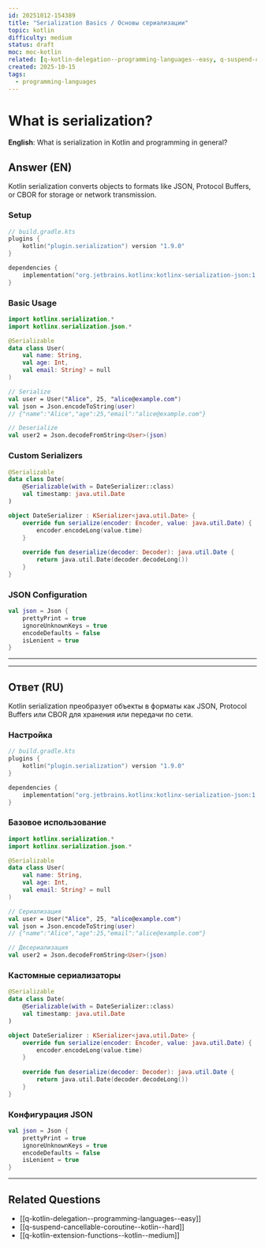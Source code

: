 ```yaml
---
id: 20251012-154389
title: "Serialization Basics / Основы сериализации"
topic: kotlin
difficulty: medium
status: draft
moc: moc-kotlin
related: [q-kotlin-delegation--programming-languages--easy, q-suspend-cancellable-coroutine--kotlin--hard, q-kotlin-extension-functions--kotlin--medium]
created: 2025-10-15
tags:
  - programming-languages
---
```

# What is serialization?

**English**: What is serialization in Kotlin and programming in general?

## Answer (EN)

Kotlin serialization converts objects to formats like JSON, Protocol Buffers, or CBOR for storage or network transmission.

### Setup
```kotlin
// build.gradle.kts
plugins {
    kotlin("plugin.serialization") version "1.9.0"
}

dependencies {
    implementation("org.jetbrains.kotlinx:kotlinx-serialization-json:1.6.0")
}
```

### Basic Usage
```kotlin
import kotlinx.serialization.*
import kotlinx.serialization.json.*

@Serializable
data class User(
    val name: String,
    val age: Int,
    val email: String? = null
)

// Serialize
val user = User("Alice", 25, "alice@example.com")
val json = Json.encodeToString(user)
// {"name":"Alice","age":25,"email":"alice@example.com"}

// Deserialize
val user2 = Json.decodeFromString<User>(json)
```

### Custom Serializers
```kotlin
@Serializable
data class Date(
    @Serializable(with = DateSerializer::class)
    val timestamp: java.util.Date
)

object DateSerializer : KSerializer<java.util.Date> {
    override fun serialize(encoder: Encoder, value: java.util.Date) {
        encoder.encodeLong(value.time)
    }
    
    override fun deserialize(decoder: Decoder): java.util.Date {
        return java.util.Date(decoder.decodeLong())
    }
}
```

### JSON Configuration
```kotlin
val json = Json {
    prettyPrint = true
    ignoreUnknownKeys = true
    encodeDefaults = false
    isLenient = true
}
```

---
---

## Ответ (RU)

Kotlin serialization преобразует объекты в форматы как JSON, Protocol Buffers или CBOR для хранения или передачи по сети.

### Настройка
```kotlin
// build.gradle.kts
plugins {
    kotlin("plugin.serialization") version "1.9.0"
}

dependencies {
    implementation("org.jetbrains.kotlinx:kotlinx-serialization-json:1.6.0")
}
```

### Базовое использование
```kotlin
import kotlinx.serialization.*
import kotlinx.serialization.json.*

@Serializable
data class User(
    val name: String,
    val age: Int,
    val email: String? = null
)

// Сериализация
val user = User("Alice", 25, "alice@example.com")
val json = Json.encodeToString(user)
// {"name":"Alice","age":25,"email":"alice@example.com"}

// Десериализация
val user2 = Json.decodeFromString<User>(json)
```

### Кастомные сериализаторы
```kotlin
@Serializable
data class Date(
    @Serializable(with = DateSerializer::class)
    val timestamp: java.util.Date
)

object DateSerializer : KSerializer<java.util.Date> {
    override fun serialize(encoder: Encoder, value: java.util.Date) {
        encoder.encodeLong(value.time)
    }
    
    override fun deserialize(decoder: Decoder): java.util.Date {
        return java.util.Date(decoder.decodeLong())
    }
}
```

### Конфигурация JSON
```kotlin
val json = Json {
    prettyPrint = true
    ignoreUnknownKeys = true
    encodeDefaults = false
    isLenient = true
}
```

---

## Related Questions

- [[q-kotlin-delegation--programming-languages--easy]]
- [[q-suspend-cancellable-coroutine--kotlin--hard]]
- [[q-kotlin-extension-functions--kotlin--medium]]

